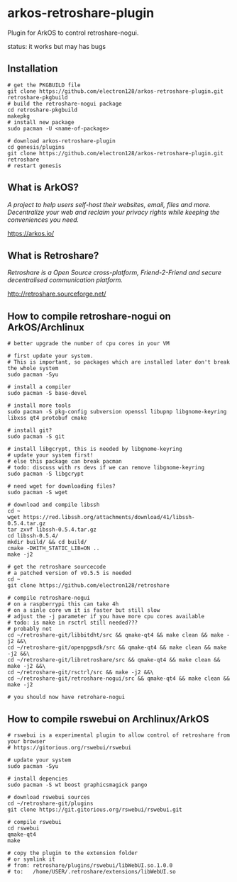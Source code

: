 arkos-retroshare-plugin
=======================

Plugin for ArkOS to control retroshare-nogui.

status: it works but may has bugs

Installation
------------
	# get the PKGBUILD file
	git clone https://github.com/electron128/arkos-retroshare-plugin.git retroshare-pkgbuild
	# build the retroshare-nogui package
	cd retroshare-pkgbuild
	makepkg
	# install new package
	sudo pacman -U <name-of-package>

	# download arkos-retroshare-plugin
	cd genesis/plugins
	git clone https://github.com/electron128/arkos-retroshare-plugin.git retroshare
	# restart genesis

What is ArkOS?
--------------
*A project to help users self-host their websites, email, files and more.
Decentralize your web and reclaim your privacy rights while keeping the conveniences you need.*

https://arkos.io/

What is Retroshare?
-------------------
*Retroshare is a Open Source cross-platform, Friend-2-Friend and secure decentralised communication platform.*

http://retroshare.sourceforge.net/

How to compile retroshare-nogui on ArkOS/Archlinux
--------------------------------------------------
	# better upgrade the number of cpu cores in your VM

	# first update your system.
	# This is important, so packages which are installed later don't break the whole system
	sudo pacman -Syu

	# install a compiler
	sudo pacman -S base-devel

	# install more tools
	sudo pacman -S pkg-config subversion openssl libupnp libgnome-keyring libxss qt4 protobuf cmake

	# install git?
	sudo pacman -S git

	# install libgcrypt, this is needed by libgnome-keyring
	# update your system first!
	# else this package can break pacman
	# todo: discuss with rs devs if we can remove libgnome-keyring
	sudo pacman -S libgcrypt

	# need wget for downloading files?
	sudo pacman -S wget

	# download and compile libssh
	cd ~
	wget https://red.libssh.org/attachments/download/41/libssh-0.5.4.tar.gz
	tar zxvf libssh-0.5.4.tar.gz
	cd libssh-0.5.4/
	mkdir build/ && cd build/
	cmake -DWITH_STATIC_LIB=ON ..
	make -j2

	# get the retroshare sourcecode
	# a patched version of v0.5.5 is needed
	cd ~
	git clone https://github.com/electron128/retroshare

	# compile retroshare-nogui
	# on a raspberrypi this can take 4h
	# on a sinle core vm it is faster but still slow
	# adjust the -j parameter if you have more cpu cores available
	# todo: is make in rsctrl still needed???
	# probably not
	cd ~/retroshare-git/libbitdht/src && qmake-qt4 && make clean && make -j2 &&\
	cd ~/retroshare-git/openpgpsdk/src && qmake-qt4 && make clean && make -j2 &&\
	cd ~/retroshare-git/libretroshare/src && qmake-qt4 && make clean && make -j2 &&\
	cd ~/retroshare-git/rsctrl/src && make -j2 &&\
	cd ~/retroshare-git/retroshare-nogui/src && qmake-qt4 && make clean && make -j2

	# you should now have retrohare-nogui

How to compile rswebui on Archlinux/ArkOS
-----------------------------------------
	# rswebui is a experimental plugin to allow control of retroshare from your browser
	# https://gitorious.org/rswebui/rswebui

	# update your system
	sudo pacman -Syu

	# install depencies
	sudo pacman -S wt boost graphicsmagick pango

	# download rswebui sources
	cd ~/retroshare-git/plugins
	git clone https://git.gitorious.org/rswebui/rswebui.git

	# compile rswebui
	cd rswebui
	qmake-qt4
	make

	# copy the plugin to the extension folder
	# or symlink it
	# from: retroshare/plugins/rswebui/libWebUI.so.1.0.0
	# to:   /home/USER/.retroshare/extensions/libWebUI.so


